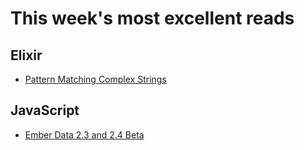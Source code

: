 # This week's most excellent reads

## Elixir

* [Pattern Matching Complex Strings](http://thepugautomatic.com/2016/01/pattern-matching-complex-strings)

## JavaScript

* [Ember Data 2.3 and 2.4 Beta](http://emberjs.com/blog/2016/01/12/ember-data-2-3-released.html)
